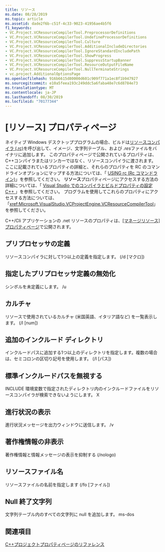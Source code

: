```yaml
---
title: リソース
ms.date: 08/28/2019
ms.topic: article
ms.assetid: dade2f6b-c51f-4c33-9023-41956ae4b5f6
f1_keywords:
- VC.Project.VCResourceCompilerTool.PreprocessorDefinitions
- VC.Project.VCResourceCompilerTool.UndefineProcessorDefinitions
- VC.Project.VCResourceCompilerTool.Culture
- VC.Project.VCResourceCompilerTool.AdditionalIncludeDirectories
- VC.Project.VCResourceCompilerTool.IgnoreStandardIncludePath
- VC.Project.VCResourceCompilerTool.ShowProgress
- VC.Project.VCResourceCompilerTool.SuppressStartupBanner
- VC.Project.VCResourceCompilerTool.ResourceOutputFileName
- VC.Project.VCResourceCompilerTool.NullTerminateStrings
- vc.project.AdditionalOptionsPage
ms.openlocfilehash: 916b6615d80000d601c909f771a1ec8f1b947927
ms.sourcegitcommit: e10a5feea193c249ddc5a6faba48e7c6d8784e73
ms.translationtype: MT
ms.contentlocale: ja-JP
ms.lasthandoff: 08/30/2019
ms.locfileid: "70177344"
---
```

# <a name="resources-property-page"></a>[リソース] プロパティページ

ネイティブ Windows デスクトッププログラムの場合、ビルドは[リソースコンパイラ (.rc)](/windows/win32/menurc/resource-compiler)を呼び出して、イメージ、文字列テーブル、および *.res*ファイルをバイナリに追加します。 このプロパティページで公開されているプロパティは、 C++コンパイラまたはリンカーではなく、リソースコンパイラに渡されます。 ここに記載されているプロパティの詳細と、それらのプロパティを RC のコマンドラインオプションにマップする方法については、「 [USING rc (Rc コマンドライン)](/windows/win32/menurc/using-rc-the-rc-command-line-)」を参照してください。 **リソース**プロパティページにアクセスする方法の詳細については、「 [Visual Studio でのコンパイラとビルドプロパティの設定C++ ](../working-with-project-properties.md)」を参照してください。 プログラムを使用してこれらのプロパティにアクセスする方法については、「<xref:Microsoft.VisualStudio.VCProjectEngine.VCResourceCompilerTool>」を参照してください。

C++/Cli アプリケーションの .net リソースのプロパティは、[[マネージリソース] プロパティページ](managed-resources-property-page.md)で公開されます。

## <a name="preprocessor-definitions"></a>プリプロセッサの定義

リソースコンパイラに対して1つ以上の定義を指定します。 (/d [マクロ])

## <a name="undefine-preprocessor-definitions"></a>指定したプリプロセッサ定義の無効化

シンボルを未定義にします。 /u

## <a name="culture"></a>カルチャ

リソースで使用されているカルチャ (米国英語、イタリア語など) を一覧表示します。 (/l [num])

## <a name="additional-include-directories"></a>追加のインクルード ディレクトリ

インクルードパスに追加する1つ以上のディレクトリを指定します。複数の場合は、セミコロンの区切り記号を使用します。 (/I [パス])

## <a name="ignore-standard-include-paths"></a>標準インクルードパスを無視する

INCLUDE 環境変数で指定されたディレクトリ内のインクルードファイルをリソースコンパイラが検索できないようにします。 X

## <a name="show-progress"></a>進行状況の表示

進行状況メッセージを出力ウィンドウに送信します。 /v

## <a name="suppress-startup-banner"></a>著作権情報の非表示

著作権情報と情報メッセージの表示を抑制する (/nologo)

## <a name="resource-file-name"></a>リソースファイル名

リソースファイルの名前を指定します (/fo [ファイル])

## <a name="null-terminate-strings"></a>Null 終了文字列 

文字列テーブル内のすべての文字列に null を追加します。 ms-dos

## <a name="see-also"></a>関連項目

[C++プロジェクトプロパティページのリファレンス](property-pages-visual-cpp.md)